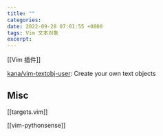 ```yaml
---
title: ""
categories: 
date: 2022-09-28 07:01:55 +0800
tags: Vim 文本对象
excerpt: 
---
```

[[Vim 插件]]


[kana/vim-textobj-user](https://github.com/kana/vim-textobj-user): Create your own text objects





## Misc

[[targets.vim]]

[[vim-pythonsense]]



